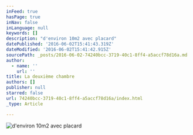 ```yaml
---
inFeed: true
hasPage: true
inNav: false
inLanguage: null
keywords: []
description: "d'environ 10m2 avec placard"
datePublished: '2016-06-02T15:41:43.319Z'
dateModified: '2016-06-02T15:41:42.915Z'
sourcePath: _posts/2016-06-02-74240bcc-3719-40c1-8ff4-a5accf78d16a.md
author:
  - name: ''
    url: ''
title: La deuxième chambre
authors: []
publisher: null
starred: false
url: 74240bcc-3719-40c1-8ff4-a5accf78d16a/index.html
_type: Article

---
```

![d'environ 10m2 avec placard](https://s3-us-west-2.amazonaws.com/the-grid-img/p/1ec9573eadea5f2ddd057294ef20d49f70f30e12.jpg)